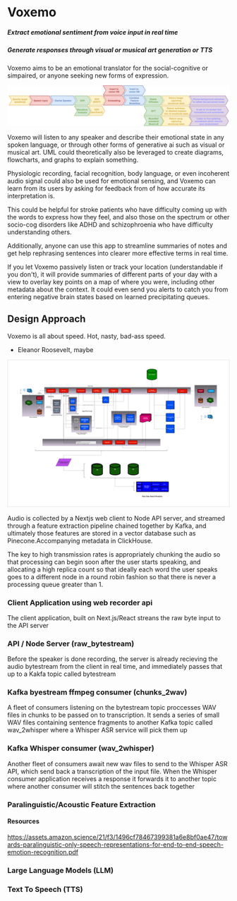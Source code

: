 # Voxemo

##### Extract emotional sentiment from voice input in real time

##### Generate responses through visual or musical art generation or TTS


Voxemo aims to be an emotional translator for the social-cognitive or simpaired, or anyone seeking new forms of expression.

![Conceptual Diagram](./concept.png)

Voxemo will listen to any speaker and describe their emotional state in any spoken language, or through other forms of generative ai such as visual or musical art. UML could theoretically also be leveraged to create diagrams, flowcharts, and graphs to explain something.

Physiologic recording, facial recognition, body language, or even incoherent audio signal could also be used for emotional sensing, and Voxemo can learn from its users by asking for feedback from of how accurate its interpretation is.

This could be helpful for stroke patients who have difficulty coming up with the words to express how they feel, and also those on the spectrum or other socio-cog disorders like ADHD and schizophroenia who have difficulty understanding others. 

Additionally, anyone can use this app to streamline summaries of notes and get help rephrasing sentences into clearer more effective terms in real time.

If you let Voxemo passively listen or track your location (understandable if you don't), it will provide summaries of different parts of your day with a view to overlay key points on a map of where you were, including other metadata about the context. It could even send you alerts to catch you from entering negative brain states based on learned precipitating queues. 


## Design Approach

Voxemo is all about speed. Hot, nasty, bad-ass speed.
- Eleanor Roosevelt, maybe

![Architectural Diagram](./architecture.png)


Audio is collected by a Nextjs web client to Node API server, and streamed through a feature extraction pipeline chained together by Kafka, and ultimately those features are stored in a vector database such as Pinecone.Accompanying metadata in ClickHouse.

The key to high transmission rates is appropriately chunking the audio so that processing can begin soon after the user starts speaking, and allocating a high replica count so that ideally each word the user speaks goes to a different node in a round robin fashion so that there is never a processing queue greater than 1. 


### Client Application using web recorder api
The client application, built on Next.js/React streans the raw byte input to the API server

### API / Node Server (raw_bytestream)
Before the speaker is done recording, the server is already recieving the audio bytestream from the client in real time, and immediately passes that up to a Kakfa topic called bytestream

### Kafka byestream ffmpeg consumer (chunks_2wav)
A fleet of consumers listening on the bytestream topic proccesses WAV files in chunks to be passed on to transcription. It sends a series of small WAV files containing sentence fragments to another Kafka topic called wav_2whisper where a Whisper ASR service will pick them up

### Kafka Whisper consumer (wav_2whisper)
Another fleet of consumers await new wav files to send to the Whisper ASR API, which send back a transcription of the input file. When the Whisper consumer application receives a response it forwards it to another topic where another consumer will stitch the sentences back together


### Paralinguistic/Acoustic Feature Extraction  

#### Resources
https://assets.amazon.science/21/f3/1496cf78467399381a6e8bf0ae47/towards-paralinguistic-only-speech-representations-for-end-to-end-speech-emotion-recognition.pdf


### Large Language Models (LLM)

### Text To Speech (TTS)

